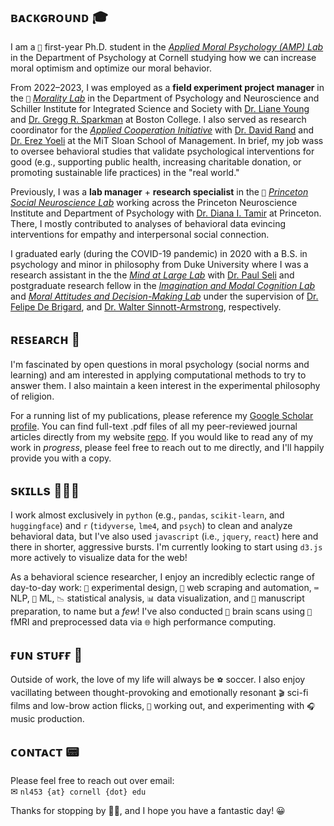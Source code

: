 ## ʙᴀᴄᴋɢʀᴏᴜɴᴅ 🎓

I am a `🧸` first-year Ph.D. student in the [*Applied Moral Psychology (AMP) Lab*][0] in the Department of Psychology at Cornell studying how we can increase moral optimism and optimize our moral behavior.

From 2022–2023, I was employed as a **field experiment project manager** in the `🦅` [*Morality Lab*][1] in the Department of Psychology and Neuroscience and Schiller Institute for Integrated Science and Society with [Dr. Liane Young][2] and [Dr. Gregg R. Sparkman][3] at Boston College. I also served as research coordinator for the [*Applied Cooperation Initiative*][4] with [Dr. David Rand][5] and [Dr. Erez Yoeli][6] at the MiT Sloan School of Management. In brief, my job wass to oversee behavioral studies that validate psychological interventions for good (e.g., supporting public health, increasing charitable donation, or promoting sustainable life practices) in the "real world."

Previously, I was a **lab manager** + **research specialist** in the `🐅` [*Princeton Social Neuroscience Lab*][7] working across the Princeton Neuroscience Institute and Department of Psychology with [Dr. Diana I. Tamir][8] at Princeton. There, I mostly contributed to analyses of behavioral data evincing interventions for empathy and interpersonal social connection.

I graduated early (during the COVID-19 pandemic) in 2020 with a B.S. in psychology and minor in philosophy from Duke University where I was a research assistant in the the [*Mind at Large Lab*][9] with [Dr. Paul Seli][10] and postgraduate research fellow in the [*Imagination and Modal Cognition Lab*][11] and [*Moral Attitudes and Decision-Making Lab*][12] under the supervision of [Dr. Felipe De Brigard][13], and [Dr. Walter Sinnott-Armstrong][14], respectively.

## ʀᴇsᴇᴀʀᴄʜ 🔬

I'm fascinated by open questions in moral psychology (social norms and learning) and am interested in applying computational methods to try to answer them. I also maintain a keen interest in the experimental philosophy of religion.

For a running list of my publications, please reference my [Google Scholar profile][15]. You can find full-text .pdf files of all my peer-reviewed journal articles directly from my website [repo][16]. If you would like to read any of my work in *progress*, please feel free to reach out to me directly, and I'll happily provide you with a copy.

## sᴋɪʟʟs 🧑🏻‍💻

I work almost exclusively in `python` (e.g., `pandas`, `scikit-learn`, and `huggingface`) and `r` (`tidyverse`, `lme4`, and `psych`) to clean and analyze behavioral data, but I've also used `javascript` (i.e., `jquery`, `react`) here and there in shorter, aggressive bursts. I'm currently looking to start using `d3.js` more actively to visualize data for the web!

As a behavioral science researcher, I enjoy an incredibly eclectic range of day-to-day work: `🎨` experimental design, `🤖` web scraping and automation, `⌨️` NLP, `🧮` ML, `📉` statistical analysis, `📊` data visualization, and `📜` manuscript preparation, to name but a *few*! I've also conducted `🧠` brain scans using `🧲` fMRI and preprocessed data via `🌐` high performance computing.

## ғᴜɴ sᴛᴜғғ 🫠

Outside of work, the love of my life will always be `⚽️` soccer. I also enjoy vacillating between thought-provoking and emotionally resonant `🎬` sci-fi films and low-brow action flicks, `🏃` working out, and experimenting with `🎧` music production.

## ᴄᴏɴᴛᴀᴄᴛ 📟

Please feel free to reach out over email:<br>
✉ `nl453 {at} cornell {dot} edu`

Thanks for stopping by 👋🏼, and I hope you have a fantastic day! 😀


  [0]: https://lauraniemi.com/
  [1]: https://moralitylab.bc.edu/
  [2]: https://www.bc.edu/bc-web/schools/mcas/departments/psychology/people/faculty-directory/liane-young.html
  [3]: https://www.bc.edu/bc-web/schools/mcas/departments/psychology/people/faculty-directory/gregg-sparkman.html
  [4]: https://cooperation.mit.edu/
  [5]: https://davidrand-cooperation.com/
  [6]: https://www.erezyoeli.com/
  [7]: https://psnlab.princeton.edu/
  [8]: https://psych.princeton.edu/person/diana-tamir
  [9]: https://www.mindatlargelab.com/
  [10]: https://dibs.duke.edu/people/paul-seli
  [11]: https://www.imclab.org/
  [12]: https://kenan.ethics.duke.edu/mad-lab/
  [13]: https://dibs.duke.edu/people/felipe-de-brigard
  [14]: https://www.sinnott-armstrong.com/
  [15]: https://scholar.google.com/citations?user=ArVElRwAAAAJ&hl=en&authuser=2
  [16]: https://github.com/1nathanliang/1nathanliang.github.io/tree/main/files/papers

